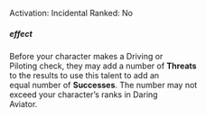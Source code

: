 Activation: Incidental
Ranked: No
##### effect
Before your character makes a Driving or  
Piloting check, they may add a number of **Threats**  
to the results to use this talent to add an  
equal number of **Successes**. The number may not  
exceed your character’s ranks in Daring  
Aviator.